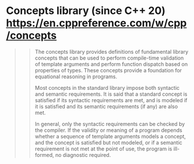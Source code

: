 
# __Concepts library (since C++ 20) https://en.cppreference.com/w/cpp/concepts__

>> The concepts library provides definitions of fundamental library concepts that can be used to perform compile-time 
>> validation of template arguments and perform function dispatch based on properties of types. 
>> These concepts provide a foundation for equational reasoning in programs.
>> 
>> Most concepts in the standard library impose both syntactic and semantic requirements. 
>> It is said that a standard concept is satisfied if its syntactic requirements are met, and is modeled if it is satisfied 
>> and its semantic requirements (if any) are also met.
>> 
>> In general, only the syntactic requirements can be checked by the compiler. If the validity or meaning of a program depends 
>> whether a sequence of template arguments models a concept, and the concept is satisfied but not modeled, 
>> or if a semantic requirement is not met at the point of use, the program is ill-formed, no diagnostic required.
